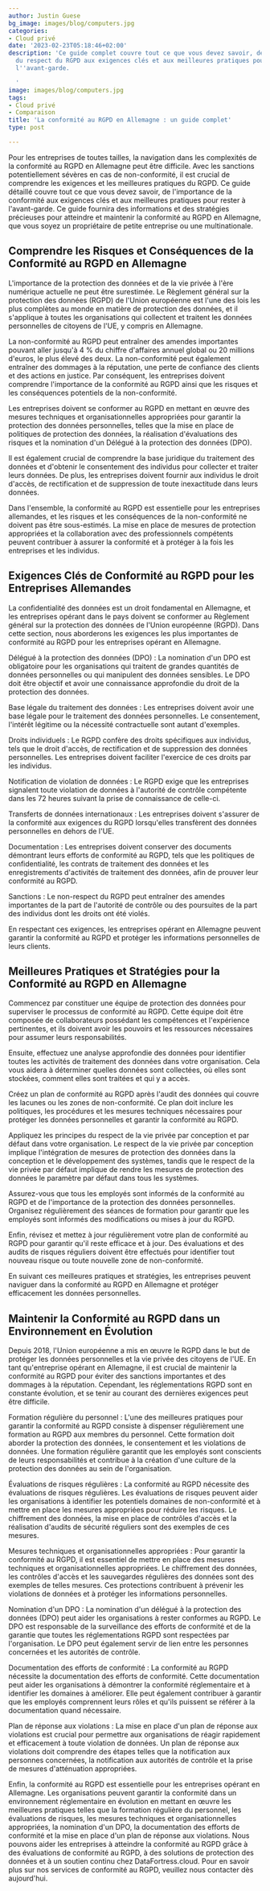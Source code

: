 ```yaml
---
author: Justin Guese
bg_image: images/blog/computers.jpg
categories:
- Cloud privé
date: '2023-02-23T05:18:46+02:00'
description: 'Ce guide complet couvre tout ce que vous devez savoir, de l''importance
  du respect du RGPD aux exigences clés et aux meilleures pratiques pour rester à
  l''avant-garde.

  '
image: images/blog/computers.jpg
tags:
- Cloud privé
- Comparaison
title: 'La conformité au RGPD en Allemagne : un guide complet'
type: post

---
```

Pour les entreprises de toutes tailles, la navigation dans les complexités de la conformité au RGPD en Allemagne peut être difficile.  Avec les sanctions potentiellement sévères en cas de non-conformité, il est crucial de comprendre les exigences et les meilleures pratiques du RGPD. Ce guide détaillé couvre tout ce que vous devez savoir, de l'importance de la conformité aux exigences clés et aux meilleures pratiques pour rester à l'avant-garde.  Ce guide fournira des informations et des stratégies précieuses pour atteindre et maintenir la conformité au RGPD en Allemagne, que vous soyez un propriétaire de petite entreprise ou une multinationale.

## Comprendre les Risques et Conséquences de la Conformité au RGPD en Allemagne

L'importance de la protection des données et de la vie privée à l'ère numérique actuelle ne peut être surestimée. Le Règlement général sur la protection des données (RGPD) de l'Union européenne est l'une des lois les plus complètes au monde en matière de protection des données, et il s'applique à toutes les organisations qui collectent et traitent les données personnelles de citoyens de l'UE, y compris en Allemagne.

La non-conformité au RGPD peut entraîner des amendes importantes pouvant aller jusqu'à 4 % du chiffre d'affaires annuel global ou 20 millions d'euros, le plus élevé des deux. La non-conformité peut également entraîner des dommages à la réputation, une perte de confiance des clients et des actions en justice. Par conséquent, les entreprises doivent comprendre l'importance de la conformité au RGPD ainsi que les risques et les conséquences potentiels de la non-conformité.

Les entreprises doivent se conformer au RGPD en mettant en œuvre des mesures techniques et organisationnelles appropriées pour garantir la protection des données personnelles, telles que la mise en place de politiques de protection des données, la réalisation d'évaluations des risques et la nomination d'un Délégué à la protection des données (DPO).

Il est également crucial de comprendre la base juridique du traitement des données et d'obtenir le consentement des individus pour collecter et traiter leurs données. De plus, les entreprises doivent fournir aux individus le droit d'accès, de rectification et de suppression de toute inexactitude dans leurs données.

Dans l'ensemble, la conformité au RGPD est essentielle pour les entreprises allemandes, et les risques et les conséquences de la non-conformité ne doivent pas être sous-estimés. La mise en place de mesures de protection appropriées et la collaboration avec des professionnels compétents peuvent contribuer à assurer la conformité et à protéger à la fois les entreprises et les individus.

## Exigences Clés de Conformité au RGPD pour les Entreprises Allemandes

La confidentialité des données est un droit fondamental en Allemagne, et les entreprises opérant dans le pays doivent se conformer au Règlement général sur la protection des données de l'Union européenne (RGPD). Dans cette section, nous aborderons les exigences les plus importantes de conformité au RGPD pour les entreprises opérant en Allemagne.

Délégué à la protection des données (DPO) : La nomination d'un DPO est obligatoire pour les organisations qui traitent de grandes quantités de données personnelles ou qui manipulent des données sensibles. Le DPO doit être objectif et avoir une connaissance approfondie du droit de la protection des données.

Base légale du traitement des données : Les entreprises doivent avoir une base légale pour le traitement des données personnelles. Le consentement, l'intérêt légitime ou la nécessité contractuelle sont autant d'exemples.

Droits individuels : Le RGPD confère des droits spécifiques aux individus, tels que le droit d'accès, de rectification et de suppression des données personnelles. Les entreprises doivent faciliter l'exercice de ces droits par les individus.

Notification de violation de données : Le RGPD exige que les entreprises signalent toute violation de données à l'autorité de contrôle compétente dans les 72 heures suivant la prise de connaissance de celle-ci.

Transferts de données internationaux : Les entreprises doivent s'assurer de la conformité aux exigences du RGPD lorsqu'elles transfèrent des données personnelles en dehors de l'UE.

Documentation : Les entreprises doivent conserver des documents démontrant leurs efforts de conformité au RGPD, tels que les politiques de confidentialité, les contrats de traitement des données et les enregistrements d'activités de traitement des données, afin de prouver leur conformité au RGPD.

Sanctions : Le non-respect du RGPD peut entraîner des amendes importantes de la part de l'autorité de contrôle ou des poursuites de la part des individus dont les droits ont été violés.

En respectant ces exigences, les entreprises opérant en Allemagne peuvent garantir la conformité au RGPD et protéger les informations personnelles de leurs clients.

## Meilleures Pratiques et Stratégies pour la Conformité au RGPD en Allemagne

Commencez par constituer une équipe de protection des données pour superviser le processus de conformité au RGPD. Cette équipe doit être composée de collaborateurs possédant les compétences et l'expérience pertinentes, et ils doivent avoir les pouvoirs et les ressources nécessaires pour assumer leurs responsabilités.

Ensuite, effectuez une analyse approfondie des données pour identifier toutes les activités de traitement des données dans votre organisation. Cela vous aidera à déterminer quelles données sont collectées, où elles sont stockées, comment elles sont traitées et qui y a accès.

Créez un plan de conformité au RGPD après l'audit des données qui couvre les lacunes ou les zones de non-conformité. Ce plan doit inclure les politiques, les procédures et les mesures techniques nécessaires pour protéger les données personnelles et garantir la conformité au RGPD.

Appliquez les principes du respect de la vie privée par conception et par défaut dans votre organisation. Le respect de la vie privée par conception implique l'intégration de mesures de protection des données dans la conception et le développement des systèmes, tandis que le respect de la vie privée par défaut implique de rendre les mesures de protection des données le paramètre par défaut dans tous les systèmes.

Assurez-vous que tous les employés sont informés de la conformité au RGPD et de l'importance de la protection des données personnelles. Organisez régulièrement des séances de formation pour garantir que les employés sont informés des modifications ou mises à jour du RGPD.

Enfin, révisez et mettez à jour régulièrement votre plan de conformité au RGPD pour garantir qu'il reste efficace et à jour. Des évaluations et des audits de risques réguliers doivent être effectués pour identifier tout nouveau risque ou toute nouvelle zone de non-conformité.

En suivant ces meilleures pratiques et stratégies, les entreprises peuvent naviguer dans la conformité au RGPD en Allemagne et protéger efficacement les données personnelles.


## Maintenir la Conformité au RGPD dans un Environnement en Évolution

Depuis 2018, l'Union européenne a mis en œuvre le RGPD dans le but de protéger les données personnelles et la vie privée des citoyens de l'UE. En tant qu'entreprise opérant en Allemagne, il est crucial de maintenir la conformité au RGPD pour éviter des sanctions importantes et des dommages à la réputation. Cependant, les réglementations RGPD sont en constante évolution, et se tenir au courant des dernières exigences peut être difficile.

Formation régulière du personnel : L'une des meilleures pratiques pour garantir la conformité au RGPD consiste à dispenser régulièrement une formation au RGPD aux membres du personnel. Cette formation doit aborder la protection des données, le consentement et les violations de données. Une formation régulière garantit que les employés sont conscients de leurs responsabilités et contribue à la création d'une culture de la protection des données au sein de l'organisation.

Évaluations de risques régulières : La conformité au RGPD nécessite des évaluations de risques régulières. Les évaluations de risques peuvent aider les organisations à identifier les potentiels domaines de non-conformité et à mettre en place les mesures appropriées pour réduire les risques. Le chiffrement des données, la mise en place de contrôles d'accès et la réalisation d'audits de sécurité réguliers sont des exemples de ces mesures.

Mesures techniques et organisationnelles appropriées : Pour garantir la conformité au RGPD, il est essentiel de mettre en place des mesures techniques et organisationnelles appropriées. Le chiffrement des données, les contrôles d'accès et les sauvegardes régulières des données sont des exemples de telles mesures. Ces protections contribuent à prévenir les violations de données et à protéger les informations personnelles.

Nomination d'un DPO : La nomination d'un délégué à la protection des données (DPO) peut aider les organisations à rester conformes au RGPD. Le DPO est responsable de la surveillance des efforts de conformité et de la garantie que toutes les réglementations RGPD sont respectées par l'organisation. Le DPO peut également servir de lien entre les personnes concernées et les autorités de contrôle.

Documentation des efforts de conformité : La conformité au RGPD nécessite la documentation des efforts de conformité. Cette documentation peut aider les organisations à démontrer la conformité réglementaire et à identifier les domaines à améliorer. Elle peut également contribuer à garantir que les employés comprennent leurs rôles et qu'ils puissent se référer à la documentation quand nécessaire.

Plan de réponse aux violations : La mise en place d'un plan de réponse aux violations est crucial pour permettre aux organisations de réagir rapidement et efficacement à toute violation de données. Un plan de réponse aux violations doit comprendre des étapes telles que la notification aux personnes concernées, la notification aux autorités de contrôle et la prise de mesures d'atténuation appropriées.

Enfin, la conformité au RGPD est essentielle pour les entreprises opérant en Allemagne. Les organisations peuvent garantir la conformité dans un environnement réglementaire en évolution en mettant en œuvre les meilleures pratiques telles que la formation régulière du personnel, les évaluations de risques, les mesures techniques et organisationnelles appropriées, la nomination d'un DPO, la documentation des efforts de conformité et la mise en place d'un plan de réponse aux violations.  Nous pouvons aider les entreprises à atteindre la conformité au RGPD grâce à des évaluations de conformité au RGPD, à des solutions de protection des données et à un soutien continu chez DataFortress.cloud. Pour en savoir plus sur nos services de conformité au RGPD, veuillez nous contacter dès aujourd'hui.

